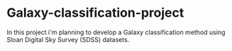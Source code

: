 # Galaxy-classification-project
In this project i'm planning to develop a Galaxy classification method using Sloan Digital Sky Survey (SDSS) datasets. 
